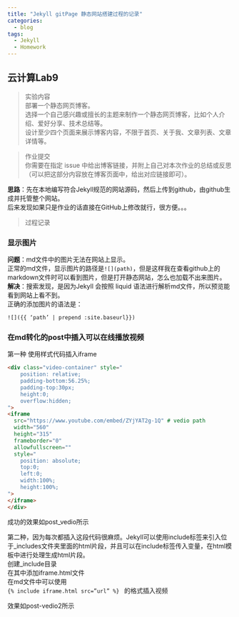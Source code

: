 ```yaml
---
title: "Jekyll gitPage 静态网站搭建过程的记录"
categories:
  - blog
tags:
  - Jekyll
  - Homework
---
```


## 云计算Lab9  

>实验内容  
部署一个静态网页博客。  
选择一个自己感兴趣或擅长的主题来制作一个静态网页博客，比如个人介绍、爱好分享、技术总结等。  
设计至少四个页面来展示博客内容，不限于首页、关于我、文章列表、文章详情等。 

>作业提交  
你需要在指定 issue 中给出博客链接，并附上自己对本次作业的总结或反思（可以把这部分内容放在博客页面中，给出对应链接即可）。  
  
**思路**：先在本地编写符合Jekyll规范的网站源码，然后上传到github，由github生成并托管整个网站。  
后来发现如果只是作业的话直接在GitHub上修改就行，很方便。。。  

>过程记录  
### 显示图片  
**问题**：md文件中的图片无法在网站上显示。  
正常的md文件，显示图片的路径是`![](path)`，但是这样我在查看github上的markdown文件时可以看到图片，但是打开静态网站，怎么也加载不出来图片。  
**解决**：搜索发现，是因为Jekyll 会按照 liquid 语法进行解析md文件，所以预览能看到网站上看不到。  
正确的添加图片的语法是：  

```html
![]({{ ‘path’ | prepend :site.baseurl}})
```

### 在md转化的post中插入可以在线播放视频  
第一种 使用样式代码插入iframe  

```html
<div class="video-container" style="
    position: relative;
    padding-bottom:56.25%;
    padding-top:30px;
    height:0;
    overflow:hidden;
">
<iframe
  src="https://www.youtube.com/embed/ZYjYAT2g-1Q" # vedio path
  width="560"
  height="315"
  frameborder="0"
  allowfullscreen=""
  style="
    position: absolute;
    top:0;
    left:0;
    width:100%;
    height:100%;
">
</iframe>
</div>
```
成功的效果如post_vedio所示  

第二种，因为每次都插入这段代码很麻烦。Jekyll可以使用include标签来引入位于_includes文件夹里面的html片段，并且可以在include标签传入变量，在html模板中进行处理生成html片段。  
创建_include目录  
在其中添加iframe.html文件  
在md文件中可以使用  
```{% include iframe.html src=”url” %} ``` 的格式插入视频  

效果如post-vedio2所示  
